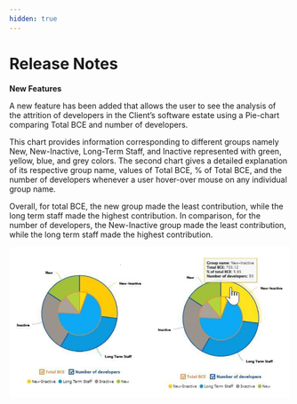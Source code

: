 ```yaml
---
hidden: true
---
```


# Release Notes

**New Features**

A new feature has been added that allows the user to see the analysis of the attrition of developers in the Client’s software estate using a Pie-chart comparing Total BCE and number of developers.

This chart provides information corresponding to different groups namely New, New-Inactive, Long-Term Staff, and Inactive represented with green, yellow, blue, and grey colors. The second chart gives a detailed explanation of its respective group name, values of Total BCE, % of Total BCE, and the number of developers whenever a user hover-over mouse on any individual group name.

Overall, for total BCE, the new group made the least contribution, while the long term staff made the highest contribution. In comparison, for the number of developers, the New-Inactive group made the least contribution, while the long term staff made the highest contribution.

![](<../.gitbook/assets/0 (1).png>)
